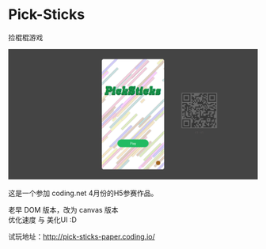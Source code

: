 # Pick-Sticks
捡棍棍游戏

![](img/screen.png)

这是一个参加 coding.net 4月份的H5参赛作品。

老早 DOM 版本，改为 canvas 版本     
优化速度 与 美化UI :D

试玩地址：http://pick-sticks-paper.coding.io/
